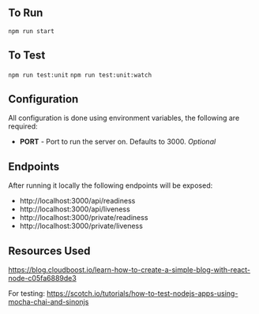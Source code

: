 ## To Run 

`npm run start`

## To Test 

`npm run test:unit`
`npm run test:unit:watch`

## Configuration

All configuration is done using environment variables, the following are required:

- **PORT** - Port to run the server on. Defaults to 3000. _Optional_

## Endpoints 

After running it locally the following endpoints will be exposed:

- http://localhost:3000/api/readiness
- http://localhost:3000/api/liveness
- http://localhost:3000/private/readiness
- http://localhost:3000/private/liveness

## Resources Used

https://blog.cloudboost.io/learn-how-to-create-a-simple-blog-with-react-node-c05fa6889de3

For testing: https://scotch.io/tutorials/how-to-test-nodejs-apps-using-mocha-chai-and-sinonjs
